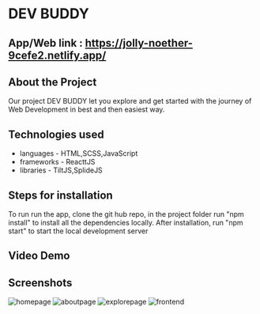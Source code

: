 # DEV BUDDY
## App/Web link : https://jolly-noether-9cefe2.netlify.app/

## About the Project
 Our project DEV BUDDY let you explore and get started with the journey of Web Development in best and then easiest way.

## Technologies used
- languages - HTML,SCSS,JavaScript
- frameworks - ReacttJS
- libraries - TiltJS,SplideJS

## Steps for installation
To run run the app, clone the git hub repo, in the project folder run "npm install" to install all the dependencies locally.
After installation, run "npm start" to start the local development server

## Video Demo 


## Screenshots 

![homepage](https://user-images.githubusercontent.com/79051028/132126460-850c4ab2-6f69-4d9c-bd5b-3a6d1fb254b2.png)
![aboutpage](https://user-images.githubusercontent.com/79051028/132126468-87bccc4e-f8c7-4d2b-a474-b577492c0d63.png)
![explorepage](https://user-images.githubusercontent.com/79051028/132126474-ba6b83c7-154a-48bb-8739-4cf4eb3e2870.png)
![frontend](https://user-images.githubusercontent.com/79051028/132126497-726c73c4-0954-4857-ac6b-b75261e2af70.png)


